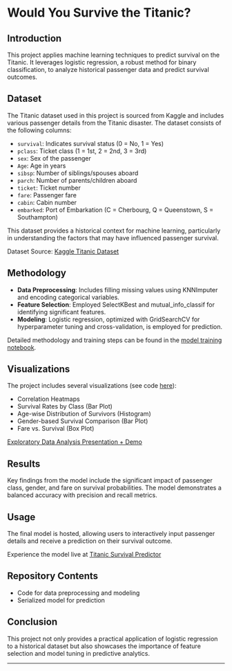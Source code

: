# Would You Survive the Titanic?

## Introduction
This project applies machine learning techniques to predict survival on the Titanic. It leverages logistic regression, a robust method for binary classification, to analyze historical passenger data and predict survival outcomes.

## Dataset
The Titanic dataset used in this project is sourced from Kaggle and includes various passenger details from the Titanic disaster. The dataset consists of the following columns:

- `survival`: Indicates survival status (0 = No, 1 = Yes)
- `pclass`: Ticket class (1 = 1st, 2 = 2nd, 3 = 3rd)
- `sex`: Sex of the passenger
- `Age`: Age in years
- `sibsp`: Number of siblings/spouses aboard
- `parch`: Number of parents/children aboard
- `ticket`: Ticket number
- `fare`: Passenger fare
- `cabin`: Cabin number
- `embarked`: Port of Embarkation (C = Cherbourg, Q = Queenstown, S = Southampton)

This dataset provides a historical context for machine learning, particularly in understanding the factors that may have influenced passenger survival.

Dataset Source: [Kaggle Titanic Dataset](https://www.kaggle.com/competitions/titanic/data)

## Methodology
- **Data Preprocessing**: Includes filling missing values using KNNImputer and encoding categorical variables.
- **Feature Selection**: Employed SelectKBest and mutual_info_classif for identifying significant features.
- **Modeling**: Logistic regression, optimized with GridSearchCV for hyperparameter tuning and cross-validation, is employed for prediction.

Detailed methodology and training steps can be found in the [model training notebook](train/model_train.ipynb).

## Visualizations
The project includes several visualizations (see code [here](visualizations/visualizations.ipynb)):
- Correlation Heatmaps
- Survival Rates by Class (Bar Plot)
- Age-wise Distribution of Survivors (Histogram)
- Gender-based Survival Comparison (Bar Plot)
- Fare vs. Survival (Box Plot)

[Exploratory Data Analysis Presentation + Demo](https://youtu.be/z1ShwfPWH-A?si=BqfHZ5f8fNpUCVZ7)

## Results
Key findings from the model include the significant impact of passenger class, gender, and fare on survival probabilities. The model demonstrates a balanced accuracy with precision and recall metrics.

## Usage
The final model is hosted, allowing users to interactively input passenger details and receive a prediction on their survival outcome. 

Experience the model live at [Titanic Survival Predictor](http://kolssonbcit.pythonanywhere.com/)

## Repository Contents
- Code for data preprocessing and modeling
- Serialized model for prediction

## Conclusion
This project not only provides a practical application of logistic regression to a historical dataset but also showcases the importance of feature selection and model tuning in predictive analytics.

---
